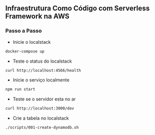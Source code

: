 ## Infraestrutura Como Código com Serverless Framework na AWS

### Passo a Passo

- Inicie o localstack

```bash
docker-compose up
```
- Teste o status do localstack

```bash
curl http://localhost:4566/health
```

- Inicie o serviço localmente 

```bash
npm run start
```
- Teste se o servidor esta no ar 

```bash
curl http://localhost:3000/dev
```

- Crie a tabela no localstack

```bash
./scripts/001-create-dynamodb.sh
```

